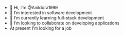 - 👋 Hi, I’m @Anildora1999
- 👀 I’m interested in software development
- 🌱 I’m currently learning full-stack development
- 💞️ I’m looking to collaborate on developing applications
- At present I'm looking for a job

<!---
Anildora1999/Anildora1999 is a ✨ special ✨ repository because its `README.md` (this file) appears on your GitHub profile.
You can click the Preview link to take a look at your changes.
--->
